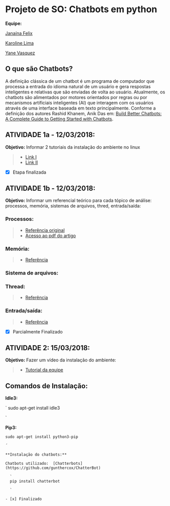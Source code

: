# Projeto de SO:  Chatbots em python 

**Equipe:**

[Janaína Felix](https://github.com/janainafelix)

[Karoline Lima](https://github.com/KarolineLima)

[Yane Vasquez](https://github.com/YaneVasquez)


## O que são Chatbots? 

A definição clássica de um chatbot é um programa de computador que processa a entrada do idioma natural de um usuário e gera respostas inteligentes e relativas que são enviadas de volta ao usuário. Atualmente, os chatbots são alimentados por motores orientados por regras ou por mecanismos artificiais inteligentes (AI) que interagem com os usuários através de uma interface baseada em texto principalmente. Conforme a definição dos autores Rashid Khanem, Anik Das em: [Build Better Chatbots: A Complete Guide to Getting Started with Chatbots](https://www.amazon.com/Build-Better-Chatbots-Complete-Getting/dp/1484231104).

## ATIVIDADE 1a - 12/03/2018:
 **Objetivo:** Informar 2 tutoriais da instalação do ambiente no linux

 >* [Link I ](https://www.youtube.com/watch?v=EhphaG6bk0M)
 >* [Link II ](https://www.youtube.com/watch?v=EhphaG6bk0M)

- [x] Etapa finalizada

## ATIVIDADE 1b - 12/03/2018:

**Objetivo:** Informar um referencial teórico para cada tópico de análise: processos, memória, sistemas de arquivos, thred, entrada/saída:

### Processos: 
  >- [Referência original](http://ieeexplore.ieee.org/stamp/stamp.jsp?tp=&arnumber=7975913)
  >- [Acesso ao pdf do artigo](https://drive.google.com/drive/folders/1vkwcpHW0gzbg93cotzKxNMK4drQ2hnCA?usp=sharing) 

### Memória: 
 >- [Referência](https://chatbotsjournal.com/25-chat-platforms-a-comparative-table-aeefc932eaff)

### Sistema de arquivos:


### Thread: 
 >- [Referência](https://medium.com/slack-developer-blog/bringing-your-bot-into-threaded-messages-cd272a42924f)

### Entrada/saída:
  >- [Referência]()

- [x] Parcialmente Finalizado


## ATIVIDADE 2: 15/03/2018: 

**Objetivo:** Fazer um vídeo da instalação do ambiente: 

 >- [Tutorial da equipe](http://ieeexplore.ieee.org/stamp/stamp.jsp?tp=&arnumber=7975913)
 

## Comandos de Instalação:

**Idle3:**

  `
  sudo apt-get install idle3
  
  ` 
  
 **Pip3:**

```
sudo apt-get install python3-pip

´

**Instalação do chatbots:**

Chatbots utilizado:  [Chatterbots](https://github.com/gunthercox/ChatterBot)

  `
  pip install chatterbot
  
  ` 

- [x] Finalizado







